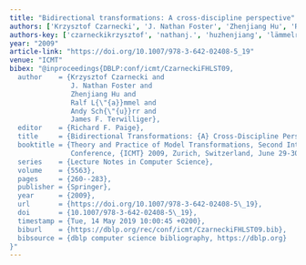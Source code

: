 ```yaml
---
title: "Bidirectional transformations: A cross-discipline perspective"
authors: ['Krzysztof Czarnecki', 'J. Nathan Foster', 'Zhenjiang Hu', 'Ralf Lämmel', 'Andy Schürr', 'James F. Terwilliger']
authors-key: ['czarneckikrzysztof', 'nathanj.', 'huzhenjiang', 'lämmelralf', 'schürrandy', 'f.james']
year: "2009"
article-link: "https://doi.org/10.1007/978-3-642-02408-5_19"
venue: "ICMT"
bibex: "@inproceedings{DBLP:conf/icmt/CzarneckiFHLST09,
  author    = {Krzysztof Czarnecki and
               J. Nathan Foster and
               Zhenjiang Hu and
               Ralf L{\"{a}}mmel and
               Andy Sch{\"{u}}rr and
               James F. Terwilliger},
  editor    = {Richard F. Paige},
  title     = {Bidirectional Transformations: {A} Cross-Discipline Perspective},
  booktitle = {Theory and Practice of Model Transformations, Second International
               Conference, {ICMT} 2009, Zurich, Switzerland, June 29-30, 2009. Proceedings},
  series    = {Lecture Notes in Computer Science},
  volume    = {5563},
  pages     = {260--283},
  publisher = {Springer},
  year      = {2009},
  url       = {https://doi.org/10.1007/978-3-642-02408-5\_19},
  doi       = {10.1007/978-3-642-02408-5\_19},
  timestamp = {Tue, 14 May 2019 10:00:45 +0200},
  biburl    = {https://dblp.org/rec/conf/icmt/CzarneckiFHLST09.bib},
  bibsource = {dblp computer science bibliography, https://dblp.org}
}"
---
```


